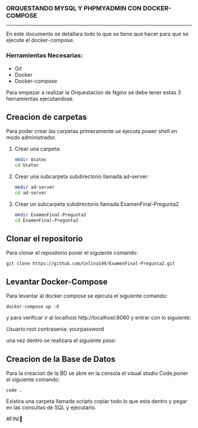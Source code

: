 ### ORQUESTANDO MYSQL Y PHPMYADMIN CON DOCKER-COMPOSE

---

En este documento se detallara todo lo que se tiene que hacer para que se ejecute el docker-compose.
### Herramientas Necesarias:
- Git
- Docker
- Docker-compose
  
Para empezar a realizar la Orquestacion de Nginx se debe tener estas 3 herramientas ejecutandose.

## Creacion de carpetas
Para poder crear las carpetas primeramente se ejecuta power shell en modo administrador.
1. Crear una carpeta: 

   ```bash
   mkdir Ucatec
   cd Ucatec
   ```
2. Crear una subcarpeta subdirectorio llamada ad-server:
   
   ```bash
   mkdir ad-server
   cd ad-server
   ```
3. Crear un subcarpeta subdirectorio llamada ExamenFinal-Pregunta2

    ```bash
   mkdir ExamenFinal-Pregunta2
   cd ExamenFinal-Pregunta2
   ```
## Clonar el repositorio
Para clonar el repositorio poner el siguiente comando:

    git clone https://github.com/Celina149/ExamenFinal-Pregunta2.git
		
## Levantar Docker-Compose
Para levantar al docker compose se ejecuta el siguiente comando:
		
    docker-compose up -d

y para verificar ir al localhost http://localhost:8080
y entrar con lo siguiente:
 
 Usuario:root 
 contrasenia: yourpassword

una vez dentro se realizara el siguiente paso:

## Creacion de la Base de Datos
Para la creacion de la BD se abre en la consola el visual studio Code,poner el siguiente comando:
     
    code .
Existira una carpeta llamada scripts copiar todo lo que esta dentro y pegar en las consultas de SQL y ejecutarlo.

#FIN!🤗
